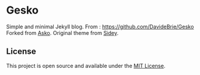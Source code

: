# Gesko

Simple and minimal Jekyll blog. 
From : https://github.com/DavideBrie/Gesko
Forked from [Asko](https://github.com/manuelmazzuola/asko).
Original theme from [Sidey](https://github.com/ronv/sidey).

## License

This project is open source and available under the [MIT License](LICENSE.md).
